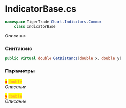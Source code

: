 
# IndicatorBase.cs
```csharp
namespace TigerTrade.Chart.Indicators.Common  
    class IndicatorBase
```

Описание

### Синтаксис
```csharp
public virtual double GetDistance(double x, double y)
```

### Параметры  
<mark style="color:red;">**`x`**</mark> <mark style="color:coral;">`double`</mark>  
 *Описание*  
  
<mark style="color:red;">**`y`**</mark> <mark style="color:coral;">`double`</mark>  
 *Описание*  
  

                    
                    